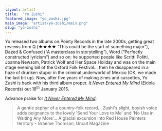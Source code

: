 ```yaml
---
layout: artist
title:  "Yo Zushi"
featured_image: "yo_zushi.jpg"
main_image: "artist/yo-zushi/main.png"
slug: "yo-zushi"
---
```

Yo released two albums on Pointy Records in the late 2000s, getting great reviews from Q (&#9733;&#9733;&#9733;&#9733; “This could be the start of something major”), Dazed & Confused (“A masterclass in storytelling”), Word (“Perfectly constructed lyricism”) and so on; he supported people like Scritti Politti, Joanna Newsom, Patrick Wolf and Her Space Holiday and was on the main stage evening bill of the Oxford Folk Festival… then he disappeared in a haze of drunken stupor in the criminal underworld of Mexico (OK, we made the last bit up). Now, after five years of making zines and cassettes, Yo Zushi is back with his third album proper, *[It Never Entered My Mind](http://shop.eidolarecords.co.uk/products/532595)* (Eidola Records) out 19<sup>th</sup> January 2015.

Advance praise for *[It Never Entered My Mind](http://shop.eidolarecords.co.uk/products/532595)*:

>A gentle zephyr of a country-folk record... Zushi's slight, boyish voice adds poignancy to the lovely 'Send Your Love to Me' and 'No Use in Waiting Any More'... A glacial excursion into Red House Painters territory - Graeme Thomson, Uncut Magazine
